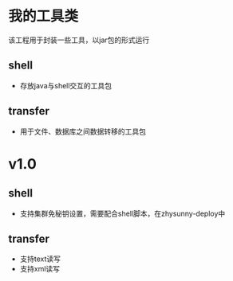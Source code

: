 # 我的工具类

该工程用于封装一些工具，以jar包的形式运行

## shell

* 存放java与shell交互的工具包

## transfer

* 用于文件、数据库之间数据转移的工具包

# v1.0

## shell

* 支持集群免秘钥设置，需要配合shell脚本，在zhysunny-deploy中

## transfer

* 支持text读写
* 支持xml读写